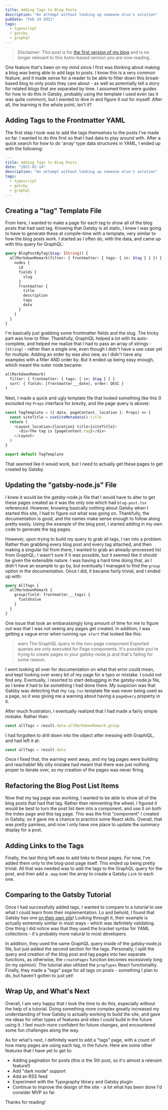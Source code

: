 ```yaml
---
title: Adding Tags to Blog Posts
description: "An attempt without looking up someone else's solution"
pubDate: "Feb 14 2021"
tags:
  - typescript
  - gatsby
  - graphql
---
```


> Disclaimer: This post is for [the first version of my blog](https://github.com/lellingsen/PersonalSite) and is no longer relevant to this Astro-based version you are now reading.

One feature that's been on my mind since I first was thinking about making a blog was being able to add tags to posts. I know this is a very common feature, and it made sense for a reader to be able to filter down this broad-based blog to only posts they care about - as well as potentially tell a story for related blogs that are separated by time. I assumed there were guides for how to do this in Gatsby, probably using the template I used even (as it was quite common), but I wanted to dive in and figure it out for myself. After all, the learning is the whole point, isn't it?

## Adding Tags to the Frontmatter YAML

The first step I took was to add the tags themselves to the posts I've made so far. I wanted to do this first so that I had data to play around with. After a quick search for how to do 'array' type data structures in YAML, I ended up with the following:

```yaml
---
title: Adding Tags to Blog Posts
date: "2021-02-14"
description: "An attempt without looking up someone else's solution"
tags:
  - typescript
  - gatsby
  - graphql
---

```

## Creating a "tag" Template File

From here, I wanted to make a page for each tag to show all of the blog posts that had said tag. Knowing that Gatsby is all static, I knew I was going to have to generate these at compile-time with a template, very similar to how the blog posts work. I started as I often do, with the data, and came up with this query for GraphQL:

```graphql
query BlogPostByTag($tag: [String]) {
  allMarkdownRemark(filter: { frontmatter: { tags: { in: $tag } } }) {
    nodes {
      id
      fields {
        slug
      }
      frontmatter {
        title
        description
        tags
        date
      }
    }
  }
}
```

I'm basically just grabbing some frontmatter fields and the slug. The tricky part was how to filter. Thankfully, GraphiQL helped a lot with its auto-complete, and helped me realize that I had to pass an array of strings - `[String]` - rather than a single one, even though I didn't have a use case yet for multiple. Adding an order by was also new, as I didn't have any examples with a filter AND order by. But it ended up being easy enough, which meant the outer node became:

```graphql
allMarkdownRemark(
  filter: { frontmatter: { tags: { in: $tag } } }
  sort: { fields: [frontmatter___date], order: DESC }
)
```

Next, I made a quick and ugly template file that looked something like this (I excluded my `Props` interface for brevity, and the page query is above):

```ts
const TagTemplate = ({ data, pageContext, location }: Props) => {
  const siteTitle = useSiteMetadata().title
  return (
    <Layout location={location} title={siteTitle}>
      <div>The tag is {pageContext.tag}</div>
    </Layout>
  )
}

export default TagTemplate
```

That seemed like it would work, but I need to actually get these pages to get created by Gatsby.

## Updating the "gatsby-node.js" File

I knew it would be the gatsby-node.js file that I would have to alter to get these pages created as it was the only one which had `blog-post.tsx` referenced. However, knowing basically nothing about Gatsby when I started this site, I had to figure out what was going on. Thankfully, the documentation is good, and the names make sense enough to follow along pretty easily. Using the example of the blog post, I started adding in my own code to generate the tag pages.

However, upon trying to build my query to grab all tags, I ran into a problem. Rather than grabbing every blog post and every tag attached, and then making a singular list from there, I wanted to grab an already-processed list from GraphQL; I wasn't sure if it was possible, but it seemed like it should be given the extensible nature. I was having a hard time doing that, as I didn't have an example to go by, but eventually I managed to find the `group` option in the documentation. Once I did, it became fairly trivial, and I ended up with:

```graphql
query AllTags {
  allMarkdownRemark {
    group(field: frontmatter___tags) {
      fieldValue
    }
  }
}
```

One issue that took an embarassingly long amount of time for me to figure out was that I was not seeing any pages get created. In addition, I was getting a vague error when running `npm start` that looked like this:

> warn The GraphQL query in the non-page component
> Exported queries are only executed for Page components. It's possible you're
> trying to create pages in your gatsby-node.js and that's failing for some
> reason.

I went looking all over for documentation on what that error could mean, and kept looking over every bit of my page for a typo or mistake. I could not find any. Eventually, I resorted to start debugging in the gatsby-node.js file, as I knew it had to be something I had done there. My suspicion was that Gatsby was detecting that my `tag.tsx` template file was never being used as a page, so it was giving me a warning about having a `pageQuery` property in it.

After much frustration, I eventually realized that I had made a fairly simple mistake. Rather than:

```ts
const allTags = result.data.allMarkdownRemark.group
```

I had forgotten to drill down into the object after messing with GraphiQL, and had left it at:

```ts
const allTags = result.data
```

Once I fixed that, the warning went away, and my tag pages were building and reachable! My silly mistake had meant that there was just nothing proper to iterate over, so my creation of the pages was never firing.

## Refactoring the Blog Post List Items

Now that my tag page was working, I wanted to be able to show all of the blog posts that had that tag. Rather than reinventing the wheel, I figured it would be best to turn the post list item into a component, and use it on both the index page and this tag page. This was the first "component" I created in Gatsby, so it gave me a chance to practice some React skills. Overall, that was pretty painless, and now I only have one place to update the summary display for a post.

## Adding Links to the Tags

Finally, the last thing left was to add links to these pages. For now, I've added them only to the blog-post page itself. This ended up being pretty trivial. All that was needed was to add the tags to the GraphQL query for the post, and then add a `.map` over the array to create a Gatsby `Link` to each one.

## Comparing to the Gatsby Tutorial

Once I had successfully added tags, I wanted to compare to a tutorial to see what I could learn from their implementation. Lo and behold, I found that Gatsby has one [on their own site](https://www.gatsbyjs.com/docs/adding-tags-and-categories-to-blog-posts/)! Looking through it, their example is actually extremely similar in most ways - which was definitely validating. One thing I did notice was that they used the bracket syntax for YAML collections - it's probably more natural to most developers.

In addition, they used the same GraphQL query inside of the gatsby-node.js file, but just added the second section for the tags. Personally, I split the query and creation of the blog post and tag pages into two separate functions, as otherwise, the `createPages` function becomes excessively long (in my opinion). The tutorial also utilized the `propTypes` React functionality. Finally, they made a "tags" page for all tags on posts - something I plan to do, but haven't gotten to just yet!

## Wrap Up, and What's Next

Overall, I am very happy that I took the time to do this, especially without the help of a tutorial. Doing something more complex greatly increased my understanding of how Gatsby is actually working to build the site, and gave me ideas for other types of features and sites I could build in the future using it. I feel much more confident for future changes, and encountered some fun challenges along the way.

As for what's next, I definitely want to add a "tags" page, with a count of how many pages are using each tag, in the future. Here are some other features that I have yet to get to:

- Adding pagination for posts (this is the 5th post, so it's almost a relevant feature!)
- Add "dark mode" support
- Add an RSS feed
- Experiment with the Typography library and Gatsby plugin
- Continue to improve the design of the site - a lot what has been done I'd consider MVP so far

Thanks for reading!
